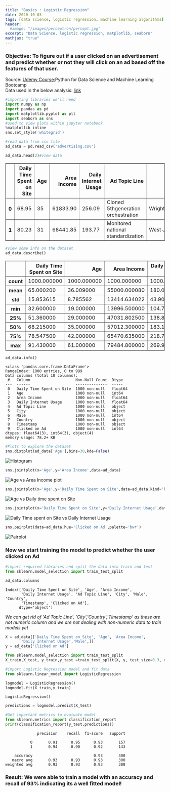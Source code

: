 ```yaml
---
title: "Basics : Logistic Regression"
date: 2020-10-03
tags: [data science, logistic regression, machine learning algorithms]
header:
  #image: "/images/perceptron/percept.jpg"
excerpt: "Data Science, logistic regression, matplotlib, seaborn"
mathjax: "true"
---
```



### Objective: To figure out if a user clicked on an advertisement and predict whether or not they will click on an ad based off the features of that user.
Source: [Udemy Course:](https://www.udemy.com/course/python-for-data-science-and-machine-learning-bootcamp/)Python for Data Science and Machine Learning Bootcamp  
Data used in the below analysis: [link](https://github.com/Vanya-16/DataSets/blob/master/advertising.csv)

```python
#importing libraries we'll need
import numpy as np
import pandas as pd
import matplotlib.pyplot as plt
import seaborn as sns
#used to view plots within jupyter notebook
%matplotlib inline
sns.set_style('whitegrid')
```


```python
#read data from csv file
ad_data = pd.read_csv('advertising.csv')
```


```python
ad_data.head(2)#view data
```




<div>
<style scoped>
    .dataframe tbody tr th:only-of-type {
        vertical-align: middle;
    }

    .dataframe tbody tr th {
        vertical-align: top;
    }

    .dataframe thead th {
        text-align: right;
    }
</style>
<table border="1" class="dataframe">
  <thead>
    <tr style="text-align: right;">
      <th></th>
      <th>Daily Time Spent on Site</th>
      <th>Age</th>
      <th>Area Income</th>
      <th>Daily Internet Usage</th>
      <th>Ad Topic Line</th>
      <th>City</th>
      <th>Male</th>
      <th>Country</th>
      <th>Timestamp</th>
      <th>Clicked on Ad</th>
    </tr>
  </thead>
  <tbody>
    <tr>
      <th>0</th>
      <td>68.95</td>
      <td>35</td>
      <td>61833.90</td>
      <td>256.09</td>
      <td>Cloned 5thgeneration orchestration</td>
      <td>Wrightburgh</td>
      <td>0</td>
      <td>Tunisia</td>
      <td>2016-03-27 00:53:11</td>
      <td>0</td>
    </tr>
    <tr>
      <th>1</th>
      <td>80.23</td>
      <td>31</td>
      <td>68441.85</td>
      <td>193.77</td>
      <td>Monitored national standardization</td>
      <td>West Jodi</td>
      <td>1</td>
      <td>Nauru</td>
      <td>2016-04-04 01:39:02</td>
      <td>0</td>
    </tr>
  </tbody>
</table>
</div>




```python
#view some info on the dataset
ad_data.describe()
```




<div>
<style scoped>
    .dataframe tbody tr th:only-of-type {
        vertical-align: middle;
    }

    .dataframe tbody tr th {
        vertical-align: top;
    }

    .dataframe thead th {
        text-align: right;
    }
</style>
<table border="1" class="dataframe">
  <thead>
    <tr style="text-align: right;">
      <th></th>
      <th>Daily Time Spent on Site</th>
      <th>Age</th>
      <th>Area Income</th>
      <th>Daily Internet Usage</th>
      <th>Male</th>
      <th>Clicked on Ad</th>
    </tr>
  </thead>
  <tbody>
    <tr>
      <th>count</th>
      <td>1000.000000</td>
      <td>1000.000000</td>
      <td>1000.000000</td>
      <td>1000.000000</td>
      <td>1000.000000</td>
      <td>1000.00000</td>
    </tr>
    <tr>
      <th>mean</th>
      <td>65.000200</td>
      <td>36.009000</td>
      <td>55000.000080</td>
      <td>180.000100</td>
      <td>0.481000</td>
      <td>0.50000</td>
    </tr>
    <tr>
      <th>std</th>
      <td>15.853615</td>
      <td>8.785562</td>
      <td>13414.634022</td>
      <td>43.902339</td>
      <td>0.499889</td>
      <td>0.50025</td>
    </tr>
    <tr>
      <th>min</th>
      <td>32.600000</td>
      <td>19.000000</td>
      <td>13996.500000</td>
      <td>104.780000</td>
      <td>0.000000</td>
      <td>0.00000</td>
    </tr>
    <tr>
      <th>25%</th>
      <td>51.360000</td>
      <td>29.000000</td>
      <td>47031.802500</td>
      <td>138.830000</td>
      <td>0.000000</td>
      <td>0.00000</td>
    </tr>
    <tr>
      <th>50%</th>
      <td>68.215000</td>
      <td>35.000000</td>
      <td>57012.300000</td>
      <td>183.130000</td>
      <td>0.000000</td>
      <td>0.50000</td>
    </tr>
    <tr>
      <th>75%</th>
      <td>78.547500</td>
      <td>42.000000</td>
      <td>65470.635000</td>
      <td>218.792500</td>
      <td>1.000000</td>
      <td>1.00000</td>
    </tr>
    <tr>
      <th>max</th>
      <td>91.430000</td>
      <td>61.000000</td>
      <td>79484.800000</td>
      <td>269.960000</td>
      <td>1.000000</td>
      <td>1.00000</td>
    </tr>
  </tbody>
</table>
</div>




```python
ad_data.info()
```

    <class 'pandas.core.frame.DataFrame'>
    RangeIndex: 1000 entries, 0 to 999
    Data columns (total 10 columns):
     #   Column                    Non-Null Count  Dtype  
    ---  ------                    --------------  -----  
     0   Daily Time Spent on Site  1000 non-null   float64
     1   Age                       1000 non-null   int64  
     2   Area Income               1000 non-null   float64
     3   Daily Internet Usage      1000 non-null   float64
     4   Ad Topic Line             1000 non-null   object
     5   City                      1000 non-null   object
     6   Male                      1000 non-null   int64  
     7   Country                   1000 non-null   object
     8   Timestamp                 1000 non-null   object
     9   Clicked on Ad             1000 non-null   int64  
    dtypes: float64(3), int64(3), object(4)
    memory usage: 78.2+ KB



```python
#Plots to explore the dataset
sns.distplot(ad_data['Age'],bins=30,kde=False)
```


<img src="{{ site.url }}{{ site.baseurl }}/images/Logistic_regression/distplot_LogReg.png" alt="Histogram">



```python
sns.jointplot(x='Age',y='Area Income',data=ad_data)
```


<img src="{{ site.url }}{{ site.baseurl }}/images/Logistic_regression/Jointplot1_LogReg.png" alt="Age vs Area Income plot">





```python
sns.jointplot(x='Age',y='Daily Time Spent on Site',data=ad_data,kind='kde')
```



<img src="{{ site.url }}{{ site.baseurl }}/images/Logistic_regression/jointplot2_LogReg.png" alt="Age vs Daily time spent on Site">


```python
sns.jointplot(x='Daily Time Spent on Site',y='Daily Internet Usage',data=ad_data)
```



<img src="{{ site.url }}{{ site.baseurl }}/images/Logistic_regression/jointplot3_LogReg.png" alt="Daily Time spent on Site vs Daily Internet Usage">



```python
sns.pairplot(data=ad_data,hue='Clicked on Ad',palette='bwr')
```



<img src="{{ site.url }}{{ site.baseurl }}/images/Logistic_regression/pairplot_LogReg.png" alt="Pairplot">


### Now we start training the model to predict whether the user clicked on Ad


```python
#import required libraries and split the data into train and test
from sklearn.model_selection import train_test_split
```


```python
ad_data.columns
```




    Index(['Daily Time Spent on Site', 'Age', 'Area Income',
           'Daily Internet Usage', 'Ad Topic Line', 'City', 'Male', 'Country',
           'Timestamp', 'Clicked on Ad'],
          dtype='object')



*We can get rid of 'Ad Topic Line', 'City','Country','Timestamp' as these are not numeric column and we are not dealing with non-numeric data to train models yet*


```python
X = ad_data[['Daily Time Spent on Site', 'Age', 'Area Income',
       'Daily Internet Usage','Male',]]
y = ad_data['Clicked on Ad']
```


```python
from sklearn.model_selection import train_test_split
X_train,X_test, y_train,y_test =train_test_split(X, y, test_size=0.3, random_state=101)
```


```python
#import Logistic Regression model and fit data
from sklearn.linear_model import LogisticRegression
```


```python
logmodel = LogisticRegression()
logmodel.fit(X_train,y_train)
```




    LogisticRegression()




```python
predictions = logmodel.predict(X_test)
```


```python
#Get important metrics to evaluate model
from sklearn.metrics import classification_report
print(classification_report(y_test,predictions))
```

                  precision    recall  f1-score   support

               0       0.91      0.95      0.93       157
               1       0.94      0.90      0.92       143

        accuracy                           0.93       300
       macro avg       0.93      0.93      0.93       300
    weighted avg       0.93      0.93      0.93       300



### Result: We were able to train a model with an accuracy and recall of 93% indicating its a well fitted model!
